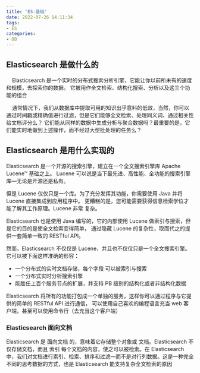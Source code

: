 ```yaml
---
title: 'ES:基础'
date: 2022-07-26 14:11:34
tags:
- ES
categories:
- DB
---
```


## Elasticsearch  是做什么的

&nbsp;&nbsp;&nbsp;&nbsp;Elasticsearch 是一个实时的分布式搜索分析引擎，它能让你以前所未有的速度和规模，去探索你的数据。 它被用作全文检索、结构化搜索、分析以及这三个功能的组合

&nbsp;&nbsp;&nbsp;&nbsp;通常情况下，我们从数据库中提取可用的知识出乎意料的低效，当然，你可以通过时间戳或精确值进行过滤，但是它们能够全文检索、处理同义词、通过相关性给文档评分么？ 它们能从同样的数据中生成分析与聚合数据吗？最重要的是，它们能实时地做到上述操作，而不经过大型批处理的任务么？

## Elasticsearch  是用什么实现的

Elasticsearch 是一个开源的搜索引擎，建立在一个全文搜索引擎库 Apache Lucene™ 基础之上。 Lucene 可以说是当下最先进、高性能、全功能的搜索引擎库—​无论是开源还是私有。

但是 Lucene 仅仅只是一个库。为了充分发挥其功能，你需要使用 Java 并将 Lucene 直接集成到应用程序中。 更糟糕的是，您可能需要获得信息检索学位才能了解其工作原理。Lucene 非常 复杂。

Elasticsearch 也是使用 Java 编写的，它的内部使用 Lucene 做索引与搜索，但是它的目的是使全文检索变得简单， 通过隐藏 Lucene 的复杂性，取而代之的提供一套简单一致的 RESTful API。

然而，Elasticsearch 不仅仅是 Lucene，并且也不仅仅只是一个全文搜索引擎。 它可以被下面这样准确的形容：

* 一个分布式的实时文档存储，每个字段 可以被索引与搜索
* 一个分布式实时分析搜索引擎
* 能胜任上百个服务节点的扩展，并支持 PB 级别的结构化或者非结构化数据

Elasticsearch 将所有的功能打包成一个单独的服务，这样你可以通过程序与它提供的简单的 RESTful API 进行通信， 可以使用自己喜欢的编程语言充当 web 客户端，甚至可以使用命令行（去充当这个客户端）


### Elasticsearch 面向文档

Elasticsearch 是 面向文档 的，意味着它存储整个对象或 文档。Elasticsearch 不仅存储文档，而且 索引 每个文档的内容，使之可以被检索。在 Elasticsearch 中，我们对文档进行索引、检索、排序和过滤—​而不是对行列数据。这是一种完全不同的思考数据的方式，也是 Elasticsearch 能支持复杂全文检索的原因